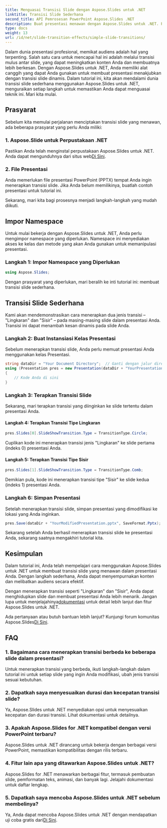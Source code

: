 ```yaml
---
title: Menguasai Transisi Slide dengan Aspose.Slides untuk .NET
linktitle: Transisi Slide Sederhana
second_title: API Pemrosesan PowerPoint Aspose.Slides .NET
description: Buat presentasi menawan dengan Aspose.Slides untuk .NET. Pelajari cara menerapkan transisi slide dinamis dengan mudah.
type: docs
weight: 13
url: /id/net/slide-transition-effects/simple-slide-transitions/
---
```


Dalam dunia presentasi profesional, memikat audiens adalah hal yang terpenting. Salah satu cara untuk mencapai hal ini adalah melalui transisi mulus antar slide, yang dapat meningkatkan konten Anda dan membuatnya lebih berkesan. Dengan Aspose.Slides untuk .NET, Anda memiliki alat canggih yang dapat Anda gunakan untuk membuat presentasi menakjubkan dengan transisi slide dinamis. Dalam tutorial ini, kita akan mendalami dunia transisi slide sederhana menggunakan Aspose.Slides untuk .NET, menguraikan setiap langkah untuk memastikan Anda dapat menguasai teknik ini. Mari kita mulai.

## Prasyarat

Sebelum kita memulai perjalanan menciptakan transisi slide yang menawan, ada beberapa prasyarat yang perlu Anda miliki:

### 1. Aspose.Slide untuk Perpustakaan .NET

 Pastikan Anda telah menginstal perpustakaan Aspose.Slides untuk .NET. Anda dapat mengunduhnya dari situs web[Di Sini](https://releases.aspose.com/slides/net/).

### 2. File Presentasi

Anda memerlukan file presentasi PowerPoint (PPTX) tempat Anda ingin menerapkan transisi slide. Jika Anda belum memilikinya, buatlah contoh presentasi untuk tutorial ini.

Sekarang, mari kita bagi prosesnya menjadi langkah-langkah yang mudah diikuti.

## Impor Namespace

Untuk mulai bekerja dengan Aspose.Slides untuk .NET, Anda perlu mengimpor namespace yang diperlukan. Namespace ini menyediakan akses ke kelas dan metode yang akan Anda gunakan untuk memanipulasi presentasi.

### Langkah 1: Impor Namespace yang Diperlukan

```csharp
using Aspose.Slides;
```

Dengan prasyarat yang diperlukan, mari beralih ke inti tutorial ini: membuat transisi slide sederhana.

## Transisi Slide Sederhana

Kami akan mendemonstrasikan cara menerapkan dua jenis transisi – "Lingkaran" dan "Sisir" – pada masing-masing slide dalam presentasi Anda. Transisi ini dapat menambah kesan dinamis pada slide Anda.

### Langkah 2: Buat Instansiasi Kelas Presentasi

Sebelum menerapkan transisi slide, Anda perlu memuat presentasi Anda menggunakan kelas Presentasi.

```csharp
string dataDir = "Your Document Directory";  // Ganti dengan jalur direktori Anda
using (Presentation pres = new Presentation(dataDir + "YourPresentation.pptx"))
{
    // Kode Anda di sini
}
```

### Langkah 3: Terapkan Transisi Slide

Sekarang, mari terapkan transisi yang diinginkan ke slide tertentu dalam presentasi Anda.

#### Langkah 4: Terapkan Transisi Tipe Lingkaran

```csharp
pres.Slides[0].SlideShowTransition.Type = TransitionType.Circle;
```

Cuplikan kode ini menerapkan transisi jenis "Lingkaran" ke slide pertama (indeks 0) presentasi Anda.

#### Langkah 5: Terapkan Transisi Tipe Sisir

```csharp
pres.Slides[1].SlideShowTransition.Type = TransitionType.Comb;
```

Demikian pula, kode ini menerapkan transisi tipe "Sisir" ke slide kedua (indeks 1) presentasi Anda.

### Langkah 6: Simpan Presentasi

Setelah menerapkan transisi slide, simpan presentasi yang dimodifikasi ke lokasi yang Anda inginkan.

```csharp
pres.Save(dataDir + "YourModifiedPresentation.pptx", SaveFormat.Pptx);
```

Sekarang setelah Anda berhasil menerapkan transisi slide ke presentasi Anda, sekarang saatnya mengakhiri tutorial kita.

## Kesimpulan

Dalam tutorial ini, Anda telah mempelajari cara menggunakan Aspose.Slides untuk .NET untuk membuat transisi slide yang menawan dalam presentasi Anda. Dengan langkah sederhana, Anda dapat menyempurnakan konten dan melibatkan audiens secara efektif.

 Dengan menerapkan transisi seperti "Lingkaran" dan "Sisir", Anda dapat menghidupkan slide dan membuat presentasi Anda lebih menarik. Jangan lupa untuk menjelajahinya[dokumentasi](https://reference.aspose.com/slides/net/) untuk detail lebih lanjut dan fitur Aspose.Slides untuk .NET.

Ada pertanyaan atau butuh bantuan lebih lanjut? Kunjungi forum komunitas Aspose.Slides[Di Sini](https://forum.aspose.com/).

## FAQ

### 1. Bagaimana cara menerapkan transisi berbeda ke beberapa slide dalam presentasi?
Untuk menerapkan transisi yang berbeda, ikuti langkah-langkah dalam tutorial ini untuk setiap slide yang ingin Anda modifikasi, ubah jenis transisi sesuai kebutuhan.

### 2. Dapatkah saya menyesuaikan durasi dan kecepatan transisi slide?
Ya, Aspose.Slides untuk .NET menyediakan opsi untuk menyesuaikan kecepatan dan durasi transisi. Lihat dokumentasi untuk detailnya.

### 3. Apakah Aspose.Slides for .NET kompatibel dengan versi PowerPoint terbaru?
Aspose.Slides untuk .NET dirancang untuk bekerja dengan berbagai versi PowerPoint, memastikan kompatibilitas dengan rilis terbaru.

### 4. Fitur lain apa yang ditawarkan Aspose.Slides untuk .NET?
Aspose.Slides for .NET menawarkan berbagai fitur, termasuk pembuatan slide, pemformatan teks, animasi, dan banyak lagi. Jelajahi dokumentasi untuk daftar lengkap.

### 5. Dapatkah saya mencoba Aspose.Slides untuk .NET sebelum membelinya?
 Ya, Anda dapat mencoba Aspose.Slides untuk .NET dengan mendapatkan uji coba gratis dari[Di Sini](https://releases.aspose.com/).

